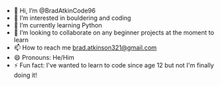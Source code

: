 - 👋 Hi, I’m @BradAtkinCode96
- 👀 I’m interested in bouldering and coding
- 🌱 I’m currently learning Python
- 💞️ I’m looking to collaborate on any beginner projects at the moment to learn
- 📫 How to reach me brad.atkinson321@gmail.com
- 😄 Pronouns: He/Him
- ⚡ Fun fact: I've wanted to learn to code since age 12 but not I'm finally doing it!

<!---
BradAtkinCode96/BradAtkinCode96 is a ✨ special ✨ repository because its `README.md` (this file) appears on your GitHub profile.
You can click the Preview link to take a look at your changes.
--->
